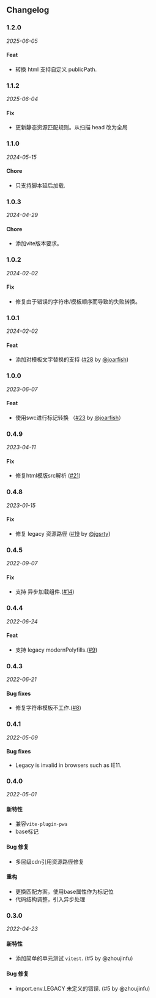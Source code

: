 ## Changelog


### 1.2.0

_2025-06-05_

#### Feat

- 转换 html 支持自定义 publicPath.

### 1.1.2

_2025-06-04_

#### Fix

- 更新静态资源匹配规则。从扫描 head 改为全局

### 1.1.0

_2024-05-15_

#### Chore

- 只支持脚本延后加载.

### 1.0.3

_2024-04-29_

#### Chore

- 添加vite版本要求。
  

### 1.0.2

_2024-02-02_

#### Fix

- 修复由于错误的字符串/模板顺序而导致的失败转换。

### 1.0.1

_2024-02-02_

#### Feat

- 添加对模板文字替换的支持 ([#28](https://github.com/chenxch/vite-plugin-dynamic-base/pull/28) by [@joarfish](https://github.com/joarfish))
  

### 1.0.0

_2023-06-07_

#### Feat

- 使用swc进行标记转换 （[#23](https://github.com/chenxch/vite-plugin-dynamic-base/pull/23) by [@joarfish](https://github.com/joarfish)）

### 0.4.9

_2023-04-11_
#### Fix

- 修复html模版src解析 ([#21](https://github.com/chenxch/vite-plugin-dynamic-base/issues/21))

### 0.4.8

_2023-01-15_
#### Fix

- 修复 legacy 资源路径 ([#19](https://github.com/chenxch/vite-plugin-dynamic-base/issues/19) by [@jgsrty](https://github.com/jgsrty))

### 0.4.5

_2022-09-07_
#### Fix

- 支持 异步加载组件.([#14](https://github.com/chenxch/vite-plugin-dynamic-base/issues/14))

### 0.4.4

_2022-06-24_
#### Feat

- 支持 legacy modernPolyfills.([#9](https://github.com/chenxch/vite-plugin-dynamic-base/issues/9))

### 0.4.3

_2022-06-21_
#### Bug fixes

- 修复字符串模板不工作.([#8](https://github.com/chenxch/vite-plugin-dynamic-base/issues/8))

### 0.4.1

_2022-05-09_
#### Bug fixes

- Legacy is invalid in browsers such as IE11.

### 0.4.0

_2022-05-01_

#### 新特性

- 兼容`vite-plugin-pwa`
- base标记

#### Bug 修复

- 多层级cdn引用资源路径修复

#### 重构

- 更换匹配方案，使用base属性作为标记位
- 代码结构调整，引入异步处理


### 0.3.0

_2022-04-23_

#### 新特性

- 添加简单的单元测试 `vitest`. (#5 by @zhoujinfu)

#### Bug 修复

- import.env.LEGACY 未定义的错误. (#5 by @zhoujinfu)
